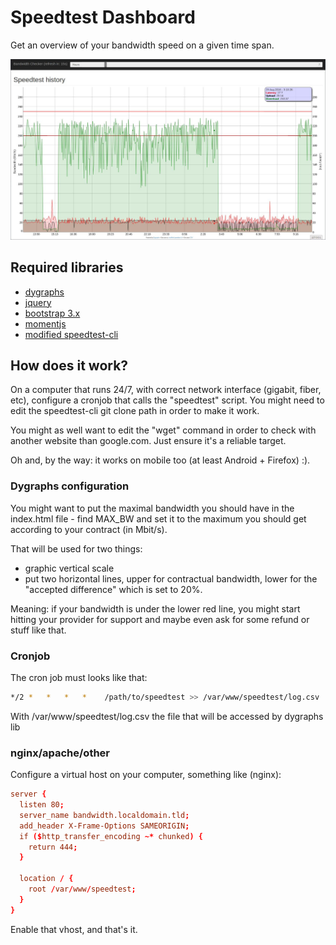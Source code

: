 # Speedtest Dashboard

Get an overview of your bandwidth speed on a given time span.

![Alt text](/dashboard-example.jpg?raw=true "Screenshot")

## Required libraries
  * [dygraphs](http://dygraphs.com/)
  * [jquery](http://jquery.com/)
  * [bootstrap 3.x](http://getbootstrap.com/)
  * [momentjs](http://momentjs.com/)
  * [modified speedtest-cli](https://github.com/cjeanneret/speedtest-cli)

## How does it work?
On a computer that runs 24/7, with correct network interface (gigabit, fiber, etc),
configure a cronjob that calls the "speedtest" script.
You might need to edit the speedtest-cli git clone path in order to make it work.

You might as well want to edit the "wget" command in order to check with another website
than google.com. Just ensure it's a reliable target.

Oh and, by the way: it works on mobile too (at least Android + Firefox) :).

### Dygraphs configuration
You might want to put the maximal bandwidth you should have in the index.html file - find
MAX_BW and set it to the maximum you should get according to your contract (in Mbit/s).

That will be used for two things:
  * graphic vertical scale
  * put two horizontal lines, upper for contractual bandwidth, lower for the "accepted difference"
  which is set to 20%.

Meaning: if your bandwidth is under the lower red line, you might start hitting your provider for support and
maybe even ask for some refund or stuff like that.


### Cronjob

The cron job must looks like that:
```Bash
*/2 *   *   *   *    /path/to/speedtest >> /var/www/speedtest/log.csv
```

With /var/www/speedtest/log.csv the file that will be accessed by dygraphs lib

### nginx/apache/other
Configure a virtual host on your computer, something like (nginx):
```conf
server {
  listen 80;
  server_name bandwidth.localdomain.tld;
  add_header X-Frame-Options SAMEORIGIN;
  if ($http_transfer_encoding ~* chunked) {
    return 444;
  }

  location / {
    root /var/www/speedtest;
  }
}
```
Enable that vhost, and that's it.
